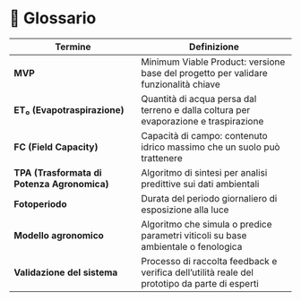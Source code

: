 # 📖 Glossario

| Termine                        | Definizione |
|-------------------------------|-------------|
| **MVP**                       | Minimum Viable Product: versione base del progetto per validare funzionalità chiave |
| **ET₀ (Evapotraspirazione)**  | Quantità di acqua persa dal terreno e dalla coltura per evaporazione e traspirazione |
| **FC (Field Capacity)**       | Capacità di campo: contenuto idrico massimo che un suolo può trattenere |
| **TPA (Trasformata di Potenza Agronomica)** | Algoritmo di sintesi per analisi predittive sui dati ambientali |
| **Fotoperiodo**               | Durata del periodo giornaliero di esposizione alla luce |
| **Modello agronomico**        | Algoritmo che simula o predice parametri viticoli su base ambientale o fenologica |
| **Validazione del sistema**   | Processo di raccolta feedback e verifica dell’utilità reale del prototipo da parte di esperti |


